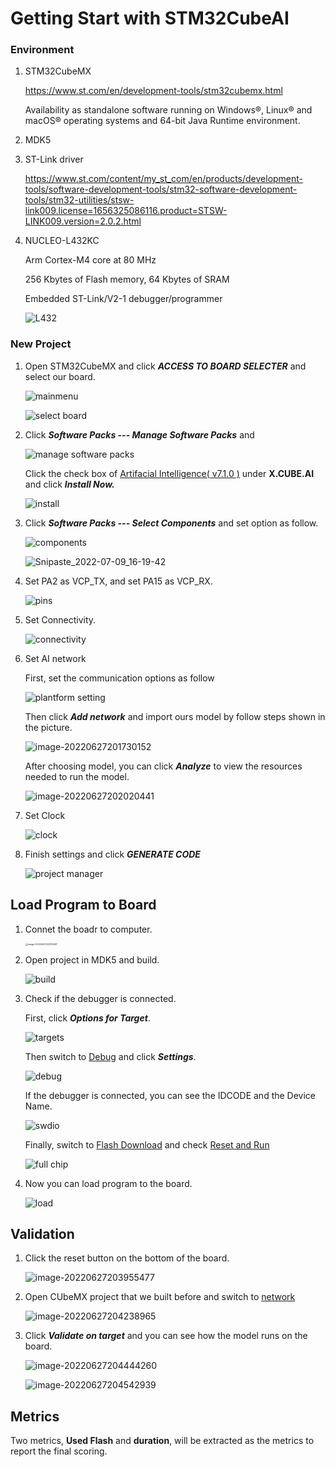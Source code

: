 # Getting Start with STM32CubeAI

  ### Environment

  1. STM32CubeMX

     https://www.st.com/en/development-tools/stm32cubemx.html

     Availability as standalone software running on Windows®, Linux® and macOS® operating systems and 64-bit Java Runtime environment.

  2. MDK5

  3. ST-Link driver

     https://www.st.com/content/my_st_com/en/products/development-tools/software-development-tools/stm32-software-development-tools/stm32-utilities/stsw-link009.license=1656325086116.product=STSW-LINK009.version=2.0.2.html

  4. NUCLEO-L432KC

     Arm Cortex-M4 core at 80 MHz

     256 Kbytes of Flash memory, 64 Kbytes of SRAM

     Embedded ST-Link/V2-1 debugger/programmer

     ![L432](https://raw.githubusercontent.com/AugustZTR/picbed/master/img/L432.jpg)

  

  ### New Project

  1. Open STM32CubeMX and click ***ACCESS TO BOARD SELECTER*** and select our board.

     ![mainmenu](https://raw.githubusercontent.com/AugustZTR/picbed/master/img/mainmenu.png)

     ![select board](https://raw.githubusercontent.com/AugustZTR/picbed/master/img/select%20board.png)

  2. Click ***Software Packs --- Manage Software Packs*** and 

     ![manage software packs](https://raw.githubusercontent.com/AugustZTR/picbed/master/img/manage%20software%20packs.png)

     Click the check box of <u>Artifacial Intelligence( v7.1.0 )</u> under **X.CUBE.AI** and click ***Install Now.***

     ![install](https://raw.githubusercontent.com/AugustZTR/picbed/master/img/install.png)

  3. Click ***Software Packs --- Select Components*** and set option as follow.

     ![components](https://raw.githubusercontent.com/AugustZTR/picbed/master/img/components.png)

     ![Snipaste_2022-07-09_16-19-42](https://raw.githubusercontent.com/AugustZTR/picbed/master/img/Snipaste_2022-07-09_16-19-42.png)

  4. Set PA2 as VCP_TX, and set PA15 as VCP_RX.

     ![pins](https://raw.githubusercontent.com/AugustZTR/picbed/master/img/pins.png)

  5. Set Connectivity.

     ![connectivity](https://raw.githubusercontent.com/AugustZTR/picbed/master/img/connectivity.png)

  6. Set AI network

     First, set the communication options as follow

     ![plantform setting](https://raw.githubusercontent.com/AugustZTR/picbed/master/img/plantform%20setting.png)

     Then click ***Add network*** and import ours model by follow steps shown in the picture.

     ![image-20220627201730152](https://raw.githubusercontent.com/AugustZTR/picbed/master/img/image-20220627201730152.png)

     After choosing model, you can click ***Analyze*** to view the resources needed to run the model.

     ![image-20220627202020441](https://raw.githubusercontent.com/AugustZTR/picbed/master/img/image-20220627202020441.png)

  7. Set Clock

     ![clock](https://raw.githubusercontent.com/AugustZTR/picbed/master/img/clock.png)

  8. Finish settings and click ***GENERATE CODE***

     ![project manager](https://raw.githubusercontent.com/AugustZTR/picbed/master/img/project%20manager.png)

  ## Load Program to Board

  1. Connet the boadr to computer.

     <img src="https://raw.githubusercontent.com/AugustZTR/picbed/master/img/image-20220627203515997.png" alt="image-20220627203515997" style="zoom: 25%;" />

  2. Open project in MDK5 and build.

     ![build](https://raw.githubusercontent.com/AugustZTR/picbed/master/img/build.png)

  3. Check if the debugger is connected.

     First, click ***Options for Target***.

     ![targets](https://raw.githubusercontent.com/AugustZTR/picbed/master/img/targets.png)

     Then switch to <u>Debug</u> and click ***Settings***.

     <img src="https://raw.githubusercontent.com/AugustZTR/picbed/master/img/debug.png" alt="debug"  />

     If the debugger is connected, you can see the IDCODE and the Device Name. 

     <img src="https://raw.githubusercontent.com/AugustZTR/picbed/master/img/swdio.png" alt="swdio"  />

     Finally, switch to <u>Flash Download</u> and check <u>Reset and Run</u>

     ![full chip](https://raw.githubusercontent.com/AugustZTR/picbed/master/img/full%20chip.png)

  4. Now you can load program to the board.

     ![load](https://raw.githubusercontent.com/AugustZTR/picbed/master/img/load.png)

  ## Validation

  1. Click the reset button on the bottom of the board.

     ![image-20220627203955477](https://raw.githubusercontent.com/AugustZTR/picbed/master/img/image-20220627203955477.png)

  2. Open CUbeMX project that we built before and switch to <u>network</u>

     ![image-20220627204238965](https://raw.githubusercontent.com/AugustZTR/picbed/master/img/image-20220627204238965.png)

  3. Click ***Validate on target*** and you can see how the model runs on the board.

     ![image-20220627204444260](https://raw.githubusercontent.com/AugustZTR/picbed/master/img/image-20220627204444260.png)

     ![image-20220627204542939](https://raw.githubusercontent.com/AugustZTR/picbed/master/img/image-20220627204542939.png)

 
 ## Metrics
 
 Two metrics, **Used Flash** and **duration**, will be extracted as the metrics to report the final scoring. 